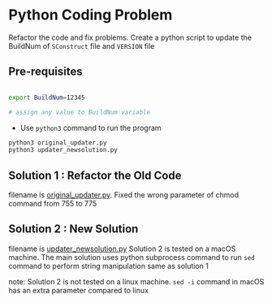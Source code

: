# Python Coding Problem
Refactor the code and fix problems.
Create a python script to update the BuildNum of `SConstruct` file and `VERSION` file

## Pre-requisites
```bash

export BuildNum=12345

# assign any value to BuildNum variable
```
- Use `python3` command to run the program

```bash
python3 original_updater.py
python3 updater_newsolution.py 
```

## Solution 1 : Refactor the Old Code
filename is [original_updater.py](https://github.com/earljohn004/cpp_python_coding/blob/master/python_problem/original_updater.py). Fixed the wrong parameter of chmod command from 755 to 775

## Solution 2 : New Solution
filename is [updater_newsolution.py](https://github.com/earljohn004/cpp_python_coding/blob/master/python_problem/updater_newsolution.py)
Solution 2 is tested on a macOS machine. The main solution uses python subprocess command to run `sed` command to perform string manipulation same as solution 1

note: Solution 2 is not tested on a linux machine. `sed -i` command in macOS has an extra parameter compared to linux
